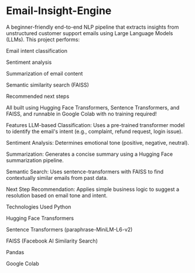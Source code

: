 # Email-Insight-Engine
A beginner-friendly end-to-end NLP pipeline that extracts insights from unstructured customer support emails using Large Language Models (LLMs). This project performs:

 Email intent classification

 Sentiment analysis

 Summarization of email content

 Semantic similarity search (FAISS)

 Recommended next steps

All built using Hugging Face Transformers, Sentence Transformers, and FAISS, and runnable in Google Colab with no training required!

Features
LLM-based Classification: Uses a pre-trained transformer model to identify the email's intent (e.g., complaint, refund request, login issue).

Sentiment Analysis: Determines emotional tone (positive, negative, neutral).

Summarization: Generates a concise summary using a Hugging Face summarization pipeline.

Semantic Search: Uses sentence-transformers with FAISS to find contextually similar emails from past data.

Next Step Recommendation: Applies simple business logic to suggest a resolution based on email tone and intent.

Technologies Used
Python

Hugging Face Transformers

Sentence Transformers (paraphrase-MiniLM-L6-v2)

FAISS (Facebook AI Similarity Search)

Pandas

Google Colab
